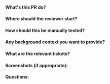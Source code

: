 #### What's this PR do?
#### Where should the reviewer start?
#### How should this be manually tested?
#### Any background context you want to provide?
#### What are the relevant tickets?
#### Screenshots (if appropriate):
#### Questions:
